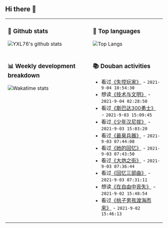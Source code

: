 ## Hi there 👋

<table>
<tr>
<td valign="top" width="54%">

### 🔭 Github stats

![YXL76's github stats](https://github-readme-stats.yxl76.vercel.app/api?username=YXL76&count_private=true&show_icons=true&include_all_commits=true&theme=prussian&line_height=28&disable_animations=true)

</td>

<td valign="top" width="46%">

### 🌱 Top languages

![Top Langs](https://github-readme-stats.yxl76.vercel.app/api/top-langs/?username=YXL76&layout=compact&theme=prussian&langs_count=8&hide=HTML,CSS,SCSS)

</td>
</tr>
<tr>
<td valign="top" width="54%">

### 📊 Weekly development breakdown

![Wakatime stats](https://github-readme-stats.yxl76.vercel.app/api/wakatime?username=YXL76&layout=compact&theme=prussian)


</td>
<td valign="top" width="46%">

### 📚 Douban activities

- 看过[《失控玩家》](http://movie.douban.com/subject/30337388/) - `2021-9-04 10:54:30`
- 想读[《技术与文明》](https://book.douban.com/subject/3815282/) - `2021-9-04 02:28:50`
- 看过[《斯巴达300勇士》](http://movie.douban.com/subject/1853176/) - `2021-9-03 15:09:45`
- 看过[《少年汉尼拔》](http://movie.douban.com/subject/1482055/) - `2021-9-03 15:03:20`
- 看过[《最臭兵器》](http://movie.douban.com/subject/26882347/) - `2021-9-03 07:44:08`
- 看过[《她的回忆》](http://movie.douban.com/subject/5162334/) - `2021-9-03 07:43:50`
- 看过[《大炮之街》](http://movie.douban.com/subject/26951746/) - `2021-9-03 07:36:44`
- 看过[《回忆三部曲》](http://movie.douban.com/subject/1307897/) - `2021-9-03 07:31:11`
- 想读[《在自由中丧失》](https://book.douban.com/subject/1252159/) - `2021-9-02 15:48:54`
- 看过[《桃子男孩渡海而来》](http://movie.douban.com/subject/35169882/) - `2021-9-02 15:46:13`

</td>
</tr>
</table>

<!--
**YXL76/YXL76** is a ✨ _special_ ✨ repository because its `README.md` (this file) appears on your GitHub profile.

Here are some ideas to get you started:

- 🔭 I’m currently working on ...
- 🌱 I’m currently learning ...
- 👯 I’m looking to collaborate on ...
- 🤔 I’m looking for help with ...
- 💬 Ask me about ...
- 📫 How to reach me: ...
- 😄 Pronouns: ...
- ⚡ Fun fact: ...
-->
